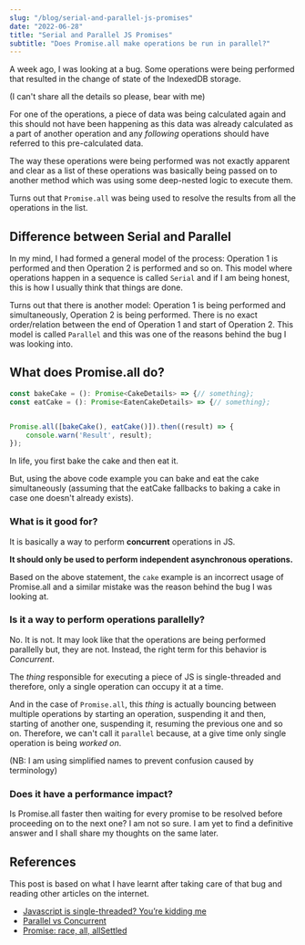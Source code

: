 ```yaml
---
slug: "/blog/serial-and-parallel-js-promises"
date: "2022-06-28"
title: "Serial and Parallel JS Promises"
subtitle: "Does Promise.all make operations be run in parallel?"
---
```


A week ago, I was looking at a bug. Some operations were being performed that
resulted in the change of state of the IndexedDB storage.

(I can't share all the details so please, bear with me)

For one of the operations, a piece of data was being calculated
again and this should not have been happening as this data was already
calculated as a part of another operation and any _following_ operations should
have referred to this pre-calculated data.

The way these operations were being performed was not exactly apparent and clear
as a list of these operations was basically being passed on to another method
which was using some deep-nested logic to execute them.

Turns out that `Promise.all` was being used to resolve the results from all the
operations in the list.

## Difference between Serial and Parallel

In my mind, I had formed a general model of the process: Operation 1 is
performed and then Operation 2 is performed and so on.
This model where operations happen in a sequence is called `Serial` and if I am
being honest, this is how I usually think that things are done.

Turns out that there is another model: Operation 1 is being performed and
simultaneously, Operation 2 is being performed. There is no exact order/relation
between the end of Operation 1 and start of Operation 2.
This model is called `Parallel` and this was one of the reasons behind the bug I
was looking into.

## What does Promise.all do?

```typescript
const bakeCake = (): Promise<CakeDetails> => {// something};
const eatCake = (): Promise<EatenCakeDetails> => {// something};


Promise.all([bakeCake(), eatCake()]).then((result) => {
	console.warn('Result', result);
});
```

In life, you first bake the cake and then eat it.

But, using the above code example you can bake and eat the cake simultaneously (assuming
that the eatCake fallbacks to baking a cake in case one doesn't already exists).

### What is it good for?

It is basically a way to perform **concurrent** operations in JS.

**It should only be used to perform independent asynchronous operations.**

Based on the above statement, the `cake` example is an incorrect usage of
Promise.all and a similar mistake was the reason behind the bug I was looking
at.

### Is it a way to perform operations parallelly?

No. It is not.
It may look like that the operations are being performed parallelly but, they
are not. Instead, the right term for this behavior is _Concurrent_.

The _thing_ responsible for executing a piece of JS is single-threaded and
therefore, only a single operation can occupy it at a time.

And in the case of `Promise.all`, this _thing_ is actually bouncing between
multiple operations by starting an operation, suspending it and then, starting
of another one, suspending it, resuming the previous one and so on.
Therefore, we can't call it `parallel` because, at a give time only single
operation is being _worked on_.

(NB: I am using simplified names to prevent confusion caused by terminology)

### Does it have a performance impact?

Is Promise.all faster then waiting for every promise to be resolved before
proceeding on to the next one?
I am not so sure. I am yet to find a definitive answer and I shall
share my thoughts on the same later.

## References

This post is based on what I have learnt after taking care of that bug and
reading other articles on the internet.

- [Javascript is single-threaded? You’re kidding
  me](https://codeburst.io/is-javascript-single-threaded-youre-kidding-me-80b11d74f4e5)
- [Parallel vs
  Concurrent](https://bytearcher.com/articles/parallel-vs-concurrent/)
- [Promise: race, all,
  allSettled](https://blog.logrocket.com/javascript-promises-race-all-allsettled-then/)
